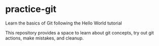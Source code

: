 # practice-git
Learn the basics of Git following the Hello World tutorial

This repository provides a space to learn about git concepts, try out git actions, make mistakes, and cleanup.


